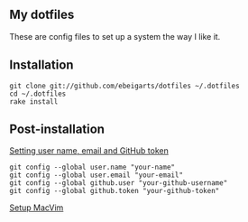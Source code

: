 My dotfiles
-----------

These are config files to set up a system the way I like it.

## Installation

    git clone git://github.com/ebeigarts/dotfiles ~/.dotfiles
    cd ~/.dotfiles
    rake install

## Post-installation

[Setting user name, email and GitHub token](http://help.github.com/git-email-settings/)

    git config --global user.name "your-name"
    git config --global user.email "your-email"
    git config --global github.user "your-github-username"
    git config --global github.token "your-github-token"

[Setup MacVim](https://github.com/carlhuda/janus)

